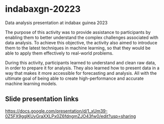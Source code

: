 # indabaxgn-20223
Data analysis presentation at indabax guinea 2023


The purpose of this activity was to provide assistance to participants by enabling them to better understand the complex challenges associated with data analysis. To achieve this objective, the activity also aimed to introduce them to the latest techniques in machine learning, so that they would be able to apply them effectively to real-world problems.

During this activity, participants learned to understand and clean raw data, in order to prepare it for analysis. They also learned how to present data in a way that makes it more accessible for forecasting and analysis. All with the ultimate goal of being able to create high-performance and accurate machine learning models.

## Slide presentation links
https://docs.google.com/presentation/d/1_xUm39-0Z5FX9gglKUyGraXXLPx0Z6fdngmZJO43fw0/edit?usp=sharing
